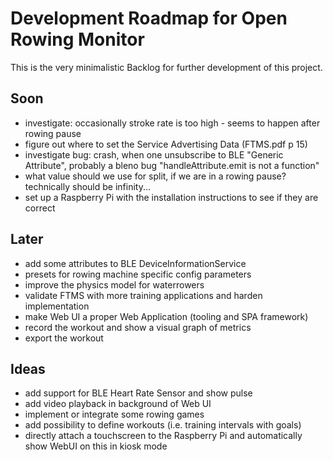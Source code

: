 # Development Roadmap for Open Rowing Monitor

This is the very minimalistic Backlog for further development of this project.

## Soon

* investigate: occasionally stroke rate is too high - seems to happen after rowing pause
* figure out where to set the Service Advertising Data (FTMS.pdf p 15)
* investigate bug: crash, when one unsubscribe to BLE "Generic Attribute", probably a bleno bug "handleAttribute.emit is not a function"
* what value should we use for split, if we are in a rowing pause? technically should be infinity...
* set up a Raspberry Pi with the installation instructions to see if they are correct

## Later

* add some attributes to BLE DeviceInformationService
* presets for rowing machine specific config parameters
* improve the physics model for waterrowers
* validate FTMS with more training applications and harden implementation
* make Web UI a proper Web Application (tooling and SPA framework)
* record the workout and show a visual graph of metrics
* export the workout

## Ideas

* add support for BLE Heart Rate Sensor and show pulse
* add video playback in background of Web UI
* implement or integrate some rowing games
* add possibility to define workouts (i.e. training intervals with goals)
* directly attach a touchscreen to the Raspberry Pi and automatically show WebUI on this in kiosk mode
